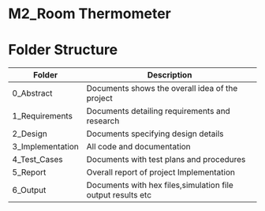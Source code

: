 # M2_Room Thermometer #

# Folder Structure #

Folder	          |   Description
------------------|---------------------------------------------------------------
0_Abstract	      |  Documents shows the overall idea of the project
1_Requirements	  |  Documents detailing requirements and research
2_Design	        |   Documents specifying design details
3_Implementation	|    All code and documentation
4_Test_Cases	    |  Documents with test plans and procedures
5_Report	        |Overall report of project Implementation
6_Output	        |Documents with hex files,simulation file output results etc

